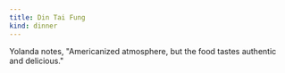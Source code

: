 ```yaml
---
title: Din Tai Fung
kind: dinner
---
```

Yolanda notes, "Americanized atmosphere, but the food tastes authentic and delicious."
